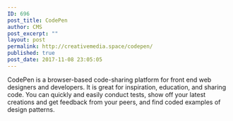 ```yaml
---
ID: 696
post_title: CodePen
author: CMS
post_excerpt: ""
layout: post
permalink: http://creativemedia.space/codepen/
published: true
post_date: 2017-11-08 23:05:05
---
```

CodePen is a browser-based code-sharing platform for front end web designers and developers. It is great for inspiration, education, and sharing code. You can quickly and easily conduct tests, show off your latest creations and get feedback from your peers, and find coded examples of design patterns.